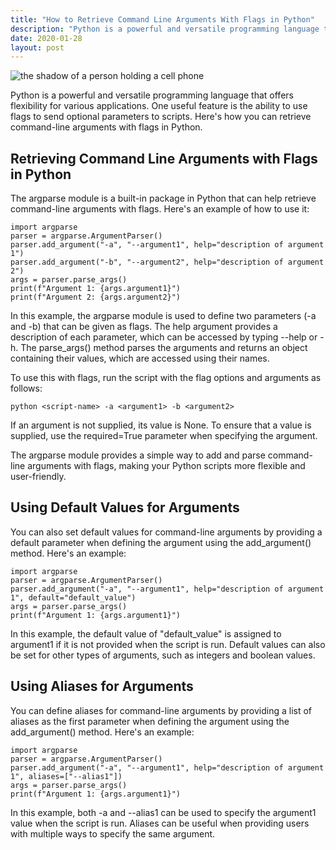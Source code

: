 ```yaml
---
title: "How to Retrieve Command Line Arguments With Flags in Python"
description: "Python is a powerful and versatile programming language that offers flexibility for various applications. One useful feature is the ability to use flags to send optional parameters to scripts. Here's how you can retrieve command-line arguments with flags in Python."
date: 2020-01-28
layout: post
---
```


<article>
  <img alt="the shadow of a person holding a cell phone" src="https://images.unsplash.com/photo-1541347362070-a5aef68d403a?crop=entropy&amp;cs=tinysrgb&amp;fit=max&amp;fm=jpg&amp;ixid=Mnw0NDU0ODN8MHwxfHNlYXJjaHwxfHxIb3clMjB0byUyMFJldHJpZXZlJTIwQ29tbWFuZCUyMExpbmUlMjBBcmd1bWVudHMlMjB3aXRoJTIwRmxhZ3MlMjBpbiUyMFB5dGhvbnxlbnwwfDB8fHwxNjgzNjYwOTUx&amp;ixlib=rb-4.0.3&amp;q=80&amp;w=1080"/>
  <p>Python is a powerful and versatile programming language that offers flexibility for various applications. One useful feature is the ability to use flags to send optional parameters to scripts. Here's how you can retrieve command-line arguments with flags in Python.</p>
  <h2>Retrieving Command Line Arguments with Flags in Python</h2>
  <p>The argparse module is a built-in package in Python that can help retrieve command-line arguments with flags. Here's an example of how to use it:</p>
  <pre><code>import argparse
parser = argparse.ArgumentParser()
parser.add_argument("-a", "--argument1", help="description of argument 1")
parser.add_argument("-b", "--argument2", help="description of argument 2")
args = parser.parse_args()
print(f"Argument 1: {args.argument1}")
print(f"Argument 2: {args.argument2}")</code></pre>
  <p>In this example, the argparse module is used to define two parameters (-a and -b) that can be given as flags. The help argument provides a description of each parameter, which can be accessed by typing --help or -h. The parse_args() method parses the arguments and returns an object containing their values, which are accessed using their names.</p>
  <p>To use this with flags, run the script with the flag options and arguments as follows:</p>
  <pre><code>python &lt;script-name&gt; -a &lt;argument1&gt; -b &lt;argument2&gt;</code></pre>
  <p>If an argument is not supplied, its value is None. To ensure that a value is supplied, use the required=True parameter when specifying the argument.</p>
  <p>The argparse module provides a simple way to add and parse command-line arguments with flags, making your Python scripts more flexible and user-friendly.</p>
  <h2>Using Default Values for Arguments</h2>
  <p>You can also set default values for command-line arguments by providing a default parameter when defining the argument using the add_argument() method. Here's an example:</p>
  <pre><code>import argparse
parser = argparse.ArgumentParser()
parser.add_argument("-a", "--argument1", help="description of argument 1", default="default_value")
args = parser.parse_args()
print(f"Argument 1: {args.argument1}")</code></pre>
  <p>In this example, the default value of "default_value" is assigned to argument1 if it is not provided when the script is run. Default values can also be set for other types of arguments, such as integers and boolean values.</p>
  <h2>Using Aliases for Arguments</h2>
  <p>You can define aliases for command-line arguments by providing a list of aliases as the first parameter when defining the argument using the add_argument() method. Here's an example:</p>
  <pre><code>import argparse
parser = argparse.ArgumentParser()
parser.add_argument("-a", "--argument1", help="description of argument 1", aliases=["--alias1"])
args = parser.parse_args()
print(f"Argument 1: {args.argument1}")</code></pre>
  <p>In this example, both -a and --alias1 can be used to specify the argument1 value when the script is run. Aliases can be useful when providing users with multiple ways to specify the same argument.</p>
</article>
